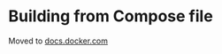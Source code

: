 # Building from Compose file

Moved to [docs.docker.com](https://docs.docker.com/build/bake/compose-file)
